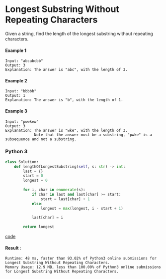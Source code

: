 # Longest Substring Without Repeating Characters
Given a string, find the length of the longest substring without repeating characters.

#### Example 1
```
Input: "abcabcbb"
Output: 3 
Explanation: The answer is "abc", with the length of 3. 
```

#### Example 2
```
Input: "bbbbb"
Output: 1
Explanation: The answer is "b", with the length of 1.
```

#### Example 3
```
Input: "pwwkew"
Output: 3
Explanation: The answer is "wke", with the length of 3. 
             Note that the answer must be a substring, "pwke" is a subsequence and not a substring.
```

### Python 3
```python
class Solution:
    def lengthOfLongestSubstring(self, s: str) -> int:
        last = {}
        start = 0
        longest = 0
        
        for i, char in enumerate(s):
            if char in last and last[char] >= start:
                start = last[char] + 1
            else:
                longest = max(longest, i - start + 1)
                
            last[char] = i
        
        return longest
```
[code](code/3.py)

#### Result : 
```
Runtime: 48 ms, faster than 93.02% of Python3 online submissions for Longest Substring Without Repeating Characters.
Memory Usage: 12.9 MB, less than 100.00% of Python3 online submissions for Longest Substring Without Repeating Characters.
```
